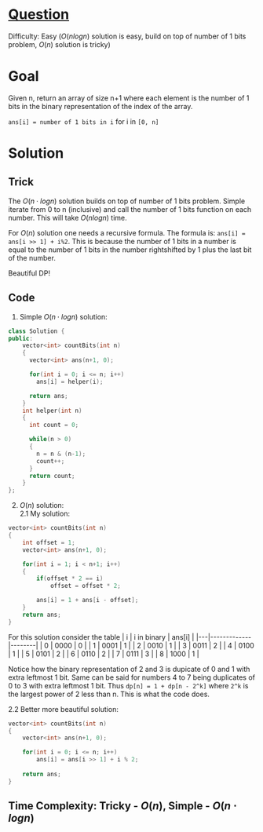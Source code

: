 # [Question](https://leetcode.com/problems/counting-bits/)
Difficulty: Easy ($O(nlogn)$ solution is easy, build on top of number of 1 bits problem, $O(n)$ solution is tricky)
# Goal
Given n, return an array of size n+1 where each element is the number of 1 bits in the binary representation of the index of the array.

`ans[i] = number of 1 bits in i` for i in `[0, n]`
# Solution
## Trick
The $O(n\cdot logn)$ solution builds on top of number of 1 bits problem. Simple iterate from 0 to n (inclusive) and call the number of 1 bits function on each number. This will take $O(nlogn)$ time.

For $O(n)$ solution one needs a recursive formula. The formula is: `ans[i] = ans[i >> 1] + i%2`. This is because the number of 1 bits in a number is equal to the number of 1 bits in the number rightshifted by 1 plus the last bit of the number.

Beautiful DP!
## Code
1. Simple $O(n\cdot logn)$ solution:

```cpp
class Solution {
public:
    vector<int> countBits(int n) 
    {
      vector<int> ans(n+1, 0);

      for(int i = 0; i <= n; i++)
        ans[i] = helper(i);

      return ans;
    }
    int helper(int n)
    {
      int count = 0;

      while(n > 0)
      {
        n = n & (n-1);
        count++;
      }
      return count;
    }
};
```

2. $O(n)$ solution:  
2.1 My solution:
```cpp
vector<int> countBits(int n) 
{
    int offset = 1;
    vector<int> ans(n+1, 0);

    for(int i = 1; i < n+1; i++)
    {
        if(offset * 2 == i)
            offset = offset * 2;

        ans[i] = 1 + ans[i - offset];
    }
    return ans;  
}
```
For this solution consider the table
| i | i in binary | ans[i] | 
|---|-------------|--------|
| 0 | 0000        | 0      |
| 1 | 0001        | 1      |
| 2 | 0010        | 1      |
| 3 | 0011        | 2      |
| 4 | 0100        | 1      |
| 5 | 0101        | 2      |
| 6 | 0110        | 2      |
| 7 | 0111        | 3      |
| 8 | 1000        | 1      |

Notice how the binary representation of 2 and 3 is dupicate of 0 and 1 with extra leftmost 1 bit. Same can be said for numbers 4 to 7 being duplicates of 0 to 3 with extra leftmost 1 bit. Thus `dp[n] = 1 + dp[n - 2^k]` where `2^k` is the largest power of 2 less than n. This is what the code does.

2.2 Better more beautiful solution:
```cpp
vector<int> countBits(int n) 
{
    vector<int> ans(n+1, 0);

    for(int i = 0; i <= n; i++)
        ans[i] = ans[i >> 1] + i % 2;
        
    return ans;
}
```

## Time Complexity: Tricky - $O(n)$, Simple - $O(n\cdot logn)$